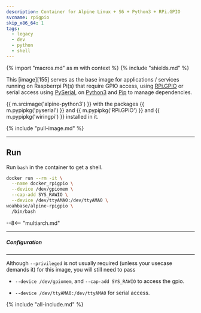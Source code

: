 ```yaml
---
description: Container for Alpine Linux + S6 + Python3 + RPi.GPIO
svcname: rpigpio
skip_x86_64: 1
tags:
  - legacy
  - dev
  - python
  - shell
---
```


{% import "macros.md" as m with context %}
{% include "shields.md" %}

This [image][155] serves as the base image for applications
/ services running on Raspberrpi Pi(s) that require GPIO
access, using [RPi.GPIO][7] or serial access using
[PySerial][8], on [Python3][2] and [Pip][3] to manage
dependencies.

{{ m.srcimage('alpine-python3') }} with the packages {{
m.pypipkg('pyserial') }} and {{ m.pypipkg('RPi.GPIO') }}
and {{ m.pypipkg('wiringpi') }} installed in it.

{% include "pull-image.md" %}

---
Run
---

Run `bash` in the container to get a shell.

``` sh
docker run --rm -it \
  --name docker_rpigpio \
  --device /dev/gpiomem \
  --cap-add SYS_RAWIO \
  --device /dev/ttyAMA0:/dev/ttyAMA0 \
woahbase/alpine-rpigpio \
  /bin/bash
```

--8<-- "multiarch.md"

---
##### Configuration
---

Although `--privileged` is not usually required (unless your
usecase demands it) for this image, you will still need to pass

* `--device /dev/gpiomem`, and `--cap-add SYS_RAWIO` to access the gpio.

* `--device /dev/ttyAMA0:/dev/ttyAMA0` for serial access.

[2]: https://www.python.org/
[3]: https://pypi.python.org/pypi/pip
[4]: https://pypi.python.org/pypi/RPi.GPIO
[5]: https://pypi.python.org/pypi/pyserial
[6]: https://pkgs.alpinelinux.org/packages?name=wiringpi
[7]: https://sourceforge.net/projects/raspberry-gpio-python/
[8]: https://github.com/pyserial/pyserial

{% include "all-include.md" %}
